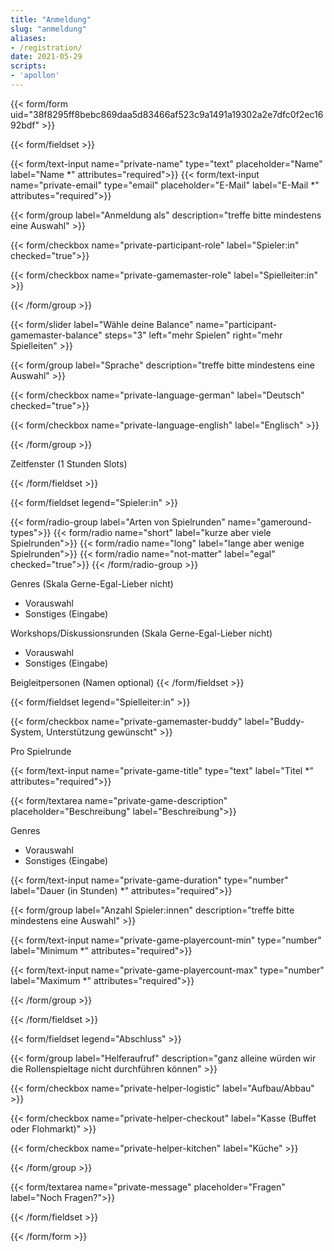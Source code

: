 ```yaml
---
title: "Anmeldung"
slug: "anmeldung"
aliases:
- /registration/
date: 2021-05-29
scripts:
- 'apollon'
---
```


{{< form/form uid="38f8295ff8bebc869daa5d83466af523c9a1491a19302a2e7dfc0f2ec1692bdf" >}}

{{< form/fieldset >}}

{{< form/text-input name="private-name" type="text" placeholder="Name" label="Name *" attributes="required">}}
{{< form/text-input name="private-email" type="email" placeholder="E-Mail" label="E-Mail *" attributes="required">}}

{{< form/group label="Anmeldung als" description="treffe bitte mindestens eine Auswahl" >}}

{{< form/checkbox name="private-participant-role" label="Spieler:in" checked="true">}}

{{< form/checkbox name="private-gamemaster-role" label="Spielleiter:in" >}}

{{< /form/group >}}

{{< form/slider label="Wähle deine Balance" name="participant-gamemaster-balance" steps="3" left="mehr Spielen" right="mehr Spielleiten" >}}

{{< form/group label="Sprache" description="treffe bitte mindestens eine Auswahl" >}}

{{< form/checkbox name="private-language-german" label="Deutsch" checked="true">}}

{{< form/checkbox name="private-language-english" label="Englisch" >}}

{{< /form/group >}}

Zeitfenster (1 Stunden Slots)

{{< /form/fieldset >}}

{{< form/fieldset legend="Spieler:in" >}}

{{< form/radio-group label="Arten von Spielrunden" name="gameround-types">}}
  {{< form/radio name="short" label="kurze aber viele Spielrunden">}}
  {{< form/radio name="long" label="lange aber wenige Spielrunden">}}
  {{< form/radio name="not-matter" label="egal" checked="true">}}
{{< /form/radio-group >}}

Genres (Skala Gerne-Egal-Lieber nicht)
* Vorauswahl
* Sonstiges (Eingabe)

Workshops/Diskussionsrunden (Skala Gerne-Egal-Lieber nicht)
<i class="fas fa-camera"></i>
* Vorauswahl
* Sonstiges (Eingabe)

Beigleitpersonen (Namen optional)
{{< /form/fieldset >}}

{{< form/fieldset legend="Spielleiter:in" >}}

{{< form/checkbox name="private-gamemaster-buddy" label="Buddy-System, Unterstützung gewünscht" >}}

Pro Spielrunde

{{< form/text-input name="private-game-title" type="text" label="Titel *" attributes="required">}}

{{< form/textarea name="private-game-description" placeholder="Beschreibung" label="Beschreibung">}}

Genres
* Vorauswahl
* Sonstiges (Eingabe)

{{< form/text-input name="private-game-duration" type="number" label="Dauer (in Stunden) *" attributes="required">}}

{{< form/group label="Anzahl Spieler:innen" description="treffe bitte mindestens eine Auswahl" >}}

{{< form/text-input name="private-game-playercount-min" type="number" label="Minimum *" attributes="required">}}

{{< form/text-input name="private-game-playercount-max" type="number" label="Maximum *" attributes="required">}}

{{< /form/group >}}

{{< /form/fieldset >}}

{{< form/fieldset legend="Abschluss" >}}

{{< form/group label="Helferaufruf" description="ganz alleine würden wir die Rollenspieltage nicht durchführen können" >}}

{{< form/checkbox name="private-helper-logistic" label="Aufbau/Abbau" >}}

{{< form/checkbox name="private-helper-checkout" label="Kasse (Buffet oder Flohmarkt)" >}}

{{< form/checkbox name="private-helper-kitchen" label="Küche" >}}

{{< /form/group >}}

{{< form/textarea name="private-message" placeholder="Fragen" label="Noch Fragen?">}}

{{< /form/fieldset >}}

{{< /form/form >}}
